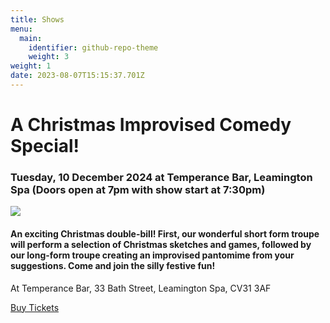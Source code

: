 ```yaml
---
title: Shows
menu:
  main:
    identifier: github-repo-theme
    weight: 3
weight: 1
date: 2023-08-07T15:15:37.701Z
---
```

# A Christmas Improvised Comedy Special!

### Tuesday, 10 December 2024 at Temperance Bar, Leamington Spa (Doors open at 7pm with show start at 7:30pm)

![](/uploads/xmas.png)

#### An exciting Christmas double-bill! First, our wonderful short form troupe will perform a selection of Christmas sketches and games, followed by our long-form troupe creating an improvised pantomime from your suggestions. Come and join the silly festive fun! 

At Temperance Bar, 33 Bath Street, Leamington Spa, CV31 3AF

[B﻿uy Tickets](https://www.eventbrite.co.uk/e/a-christmas-improvised-comedy-special-tickets-1063548906409?aff=erelexpmlt&_gl=1*1unrhv3*_up*MQ..*_ga*MTk3ODc1ODIyNi4xNzMyMDM3NzY3*_ga_TQVES5V6SH*MTczMjAzNzc2Ny4xLjAuMTczMjAzNzc2Ny4wLjAuMA..)